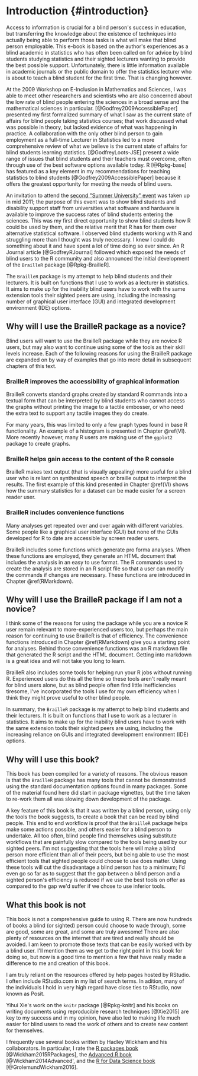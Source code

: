 # Introduction {#introduction}

Access to information is crucial for a blind person's success in education, but transferring the knowledge about the existence of techniques into actually being able to perform those tasks is what will make that blind person employable. This e-book is based on the author's  experiences as a blind academic in statistics who has often been called on for advice by blind students studying statistics and their sighted lecturers wanting to provide the best possible support. Unfortunately, there is little information available in academic journals or the public domain to offer the  statistics lecturer  who is about to teach a blind student for the first time. That is changing however.

At the 2009 Workshop on E-Inclusion in Mathematics and Sciences, I was able to meet other researchers and scientists who are also concerned about the low rate of blind people entering the sciences in a broad sense and the mathematical sciences in particular. [@Godfrey2009AccessiblePaper] presented my first formalized summary of what I saw as the current state of affairs for blind people taking statistics courses; that work discussed what was possible in theory, but lacked evidence of what was happening in practice.
A collaboration with the only other blind person to gain employment as a full-time Lecturer in Statistics  led to a more comprehensive review of what we believe is the current state of affairs for blind students learning statistics. [@GodfreyLoots-JSE] present a  wide range of issues that blind students and their teachers must overcome, often  through use of the best software options available today. R [@Rpkg-base] has featured as a key element in  my recommendations for teaching statistics to blind students [@Godfrey2009AccessiblePaper] because it offers the greatest opportunity for meeting the needs of blind users. 

An invitation to attend the [second "Summer University" event](http://icchp-su.net/)  was taken up in mid 2011; the purpose of this event  was to show blind students and disability support staff from universities what software and hardware is available to improve the success rates of blind students entering the sciences. 
This was my first direct opportunity to show blind students how R could be used by them, and the relative merit that R has for them over alternative statistical software. 
I observed blind students working with R and struggling more than I thought was truly necessary. I knew I could do something about it and have spent a lot of time doing so ever since.
An R Journal article [@GodfreyRJournal] followed which exposed the needs of blind users to the R community and also announced the initial development of the `BrailleR` package [@Rpkg-BrailleR].

The `BrailleR` package is my attempt to help blind students and their lecturers. It is built on functions that I use to work as a lecturer in statistics. It aims to make up for the inability blind users have to work with the same extension tools their sighted peers are using, including the increasing number of graphical user interface (GUI) and integrated development environment (IDE) options.


## Why will I use the BrailleR package as a novice?

Blind users will want to use the BrailleR package while they are novice R users, but may also want to continue using some of the tools as their skill levels increase. Each of the following reasons for using the BrailleR package are expanded on by way of examples that go into more detail in subsequent chapters of this text.

### BrailleR improves the accessibility of graphical information 

BrailleR converts standard graphs created by standard R commands into a textual form that can
be interpreted by blind students who cannot access the graphs without
printing the image to a tactile embosser, or who need the extra text to
support any tactile images they do create.

For many years, this was limited to only a few graph types found in base R functionality. An example of a histogram is presented in Chapter \@ref(VI).  
More recently however, many R users are making use of the `ggplot2` package to create graphs.

### BrailleR helps gain access to the content of the R console

BrailleR makes text output (that is
visually appealing) more useful for a blind user who is reliant on
synthesized speech or braille output to interpret the results. The first example of this kind presented in Chapter \@ref(VI) shows how the summary statistics for a dataset can be made easier for a screen reader user.


### BrailleR includes convenience functions

Many analyses get repeated over and over again with different variables. Some people like a graphical user interface (GUI) but none of the GUIs developed for R to date are accessible by screen reader users.

BrailleR includes some functions which generate pro forma analyses. When these functions are employed, they generate an HTML document that includes the analysis in an easy to use format. The R commands used to create the analysis are stored in an R script file so that a user can modify the commands if changes are necessary. These functions are introduced in Chapter \@ref(RMarkdown).



## Why will I use the BrailleR package if I am not a novice?

I think some of the reasons for using the package while you are  a novice R user remain relevant to more-experienced users too, but perhaps the main reason for continuing to use BrailleR is that of efficiency. 
The convenience functions introduced in Chapter \@ref(RMarkdown) give you a starting point for analyses. Behind those convenience functions was an R markdown file that generated the R script and the HTML document. Getting into markdown is a great idea and will not take you long to learn.

BrailleR also includes some tools for helping run your R jobs without running R. Experienced users do this all the time so these tools aren't really meant for blind users alone, but as blind people often find little inefficiencies tiresome, I've incorporated the tools I use for my own efficiency when I think they might prove useful to other blind people.
 


In summary, the `BrailleR` package is my attempt to help blind students and their lecturers. It is built on functions that I use to work as a lecturer in statistics. It aims to make up for the inability blind users have to work with the same extension tools their sighted peers are using, including the increasing reliance on GUIs and integrated development environment (IDE) options.


## Why will I use this book?

This book has been compiled for a variety of reasons. The obvious reason is that the `BrailleR` package has many tools that cannot be demonstrated using the standard documentation options found in many packages. Some of the material found here did start in package vignettes, but the time taken to re-work them all was slowing down development of the package. 

A key feature of this book is that it was written by a blind person, using only the tools the book suggests, to create a book that can be read by blind people. This end to end workflow is proof that the `BrailleR` package helps make some actions possible, and others easier for a blind person to undertake. All too often, blind people find themselves using substitute workflows that are painfully slow compared to the tools being used by our sighted peers. I'm not suggesting that the tools here will make a blind person more efficient than all of their peers, but being able to use the most efficient tools that sighted people could choose to use does matter. Using these tools will cut the disadvantage a blind person has to a minimum; I'd even go so far as to suggest that the gap between a blind person and a sighted person's efficiency  is reduced if we use the best tools on offer as compared to the gap we'd suffer if we chose to use inferior tools. 

## What this book is not

This book is not a comprehensive guide to using R. There are now hundreds of books a blind (or sighted) person could choose to wade through, some are good, some are great, and some are truly awesome! There are also plenty of resources on the internet that are tired and really should be avoided. I am keen to promote those texts that can be easily worked with by a blind user. I'll mention them as we get to the right point in this book for doing so, but now is a good time to mention a few that have really made a difference to me and creation of this book.

I am truly reliant on the resources offered by help pages hosted by RStudio. I often include RStudio.com in my list of search terms. In adition, many of the individuals I hold in very high regard have close ties to RStudio, now known as Posit. 

Yihui Xie's work on the `knitr` package [@Rpkg-knitr] 
and his books on writing documents using reproducible research techniques [@Xie2015]
are key to my success and in my opinion, have also led to making life much easier for blind users to read the work of others and to create new content for themselves.

I frequently use several books written by Hadley Wickham and his collaborators. In particular, I rate the [R packages book](http://r-pkgs.had.co.nz/) [@Wickham2015RPackages], the [Advanced R book](https://adv-r.hadley.nz)  [@Wickham2014Advanced', and the [R for Data Science book](http://r4ds.had.co.nz/) [@GrolemundWickham2016].






